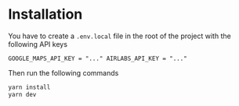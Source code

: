 # Installation


You have to create a `.env.local` file in the root of the project with the following API keys

``
GOOGLE_MAPS_API_KEY = "..."
AIRLABS_API_KEY = "..."
``

Then run the following commands

```bash
yarn install
yarn dev
```

